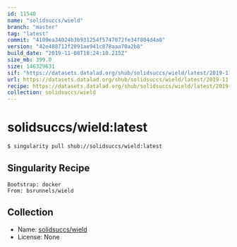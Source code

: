 ```yaml
---
id: 11540
name: "solidsuccs/wield"
branch: "master"
tag: "latest"
commit: "4109ea34024b3b931254f5747072fe34f804d4a0"
version: "42e488712f2091ae941c878aaa70a2b8"
build_date: "2019-11-08T18:24:10.215Z"
size_mb: 399.0
size: 146329631
sif: "https://datasets.datalad.org/shub/solidsuccs/wield/latest/2019-11-08-4109ea34-42e48871/42e488712f2091ae941c878aaa70a2b8.sif"
url: https://datasets.datalad.org/shub/solidsuccs/wield/latest/2019-11-08-4109ea34-42e48871/
recipe: https://datasets.datalad.org/shub/solidsuccs/wield/latest/2019-11-08-4109ea34-42e48871/Singularity
collection: solidsuccs/wield
---
```


# solidsuccs/wield:latest

```bash
$ singularity pull shub://solidsuccs/wield:latest
```

## Singularity Recipe

```singularity
Bootstrap: docker
From: bsrunnels/wield
```

## Collection

 - Name: [solidsuccs/wield](https://github.com/solidsuccs/wield)
 - License: None

